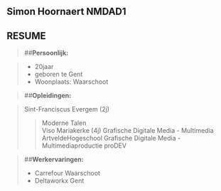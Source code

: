 Simon Hoornaert NMDAD1
----------------------

## RESUME ##

> ##**Persoonlijk:**

>- 20jaar
>- geboren te Gent
>- Woonplaats: Waarschoot

> ##**Opleidingen:**

> Sint-Franciscus Evergem (2j)
>> Moderne Talen   
> Viso Mariakerke (4j)
>> Grafische Digitale Media - Multimedia
> ArtveldeHogeschool
>> Grafische Digitale Media - Multimediaproductie proDEV

> ##**Werkervaringen:**
>- Carrefour Waarschoot
>- Deltaworkx Gent
